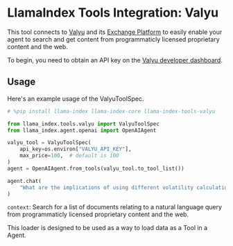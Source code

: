 # LlamaIndex Tools Integration: Valyu

This tool connects to [Valyu](https://www.valyu.network/) and its [Exchange Platform](https://exchange.valyu.network/) to easily enable
your agent to search and get content from programmaticly licensed proprietary content and the web.

To begin, you need to obtain an API key on the [Valyu developer dashboard](https://exchange.valyu.network/user/account/api-keys).

## Usage

Here's an example usage of the ValyuToolSpec.

```python
# %pip install llama-index llama-index-core llama-index-tools-valyu

from llama_index.tools.valyu import ValyuToolSpec
from llama_index.agent.openai import OpenAIAgent

valyu_tool = ValyuToolSpec(
    api_key=os.environ["VALYU_API_KEY"],
    max_price=100,  # default is 100
)
agent = OpenAIAgent.from_tools(valyu_tool.to_tool_list())

agent.chat(
    "What are the implications of using different volatility calculation methods (EWMA vs. GARCH) in Value at Risk (VaR) modeling for fixed income portfolios?"
)
```

`context`: Search for a list of documents relating to a natural language query from programmaticly licensed proprietary content and the web.

This loader is designed to be used as a way to load data as a Tool in a Agent.
